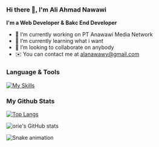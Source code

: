 ### Hi there 👋, I'm Ali Ahmad Nawawi

**I'm a Web Developer & Bakc End Developer**

- 🔭 I’m currently working on PT Anawawi Media Network
- 🌱 I’m currently learning what i want
- 👯 I’m looking to collaborate on anybody
- ✉️ You can contact me at alanawawy@gmail.com


### Language & Tools
[![My Skills](https://skillicons.dev/icons?i=vscode,php,js,ts,python,jquery,angular,vue,nodejs,react,css,bootstrap,laravel,wordpress,mysql,postgres,sqlite,gcp,git,github,gitlab,stackoverflow,aws,azure)](https://skillicons.dev)

### My Github Stats

[![Top Langs](https://github-readme-stats.vercel.app/api/top-langs/?username=aianawawi&layout=compact&theme=tokyonight)](https://github.com/aianawawi/github-readme-stats)

![orie's GitHub stats](https://github-readme-stats.vercel.app/api?username=aianawawi&show_icons=true&theme=tokyonight)

<!--
**aianawawi/aianawawi** is a ✨ _special_ ✨ repository because its `README.md` (this file) appears on your GitHub profile.

Here are some ideas to get you started:

- 🔭 I’m currently working on ...
- 🌱 I’m currently learning ...
- 👯 I’m looking to collaborate on ...
- 🤔 I’m looking for help with ...
- 💬 Ask me about ...
- 📫 How to reach me: ...
- 😄 Pronouns: ...
- ⚡ Fun fact: ...
-->

<div>

  ![Snake animation](https://github.com/danielbped/danielbped/blob/output/github-contribution-grid-snake.svg)
  
</div>

